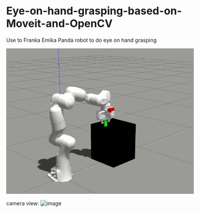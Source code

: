 # Eye-on-hand-grasping-based-on-Moveit-and-OpenCV
Use to Franka Emika Panda robot to do eye on hand grasping

![image](https://github.com/wangtiehao2010/Eye-on-hand-grasping-based-on-Moveit-and-OpenCV/blob/master/gif/gazebo_demo.gif)

camera view:
![image](https://github.com/wangtiehao2010/Eye-on-hand-grasping-based-on-Moveit-and-OpenCV/blob/master/gif/rqt_image_view_demo.gif)
